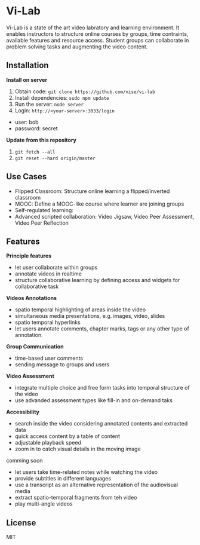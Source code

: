 

# Vi-Lab
Vi-Lab is a state of the art video labratory and learning environment. It enables instructors to structure online courses by groups, time contraints, available features and resource access. Student groups can collaborate in problem solving tasks and augmenting the video content.


## Installation

**Install on server**

1. Obtain code: `git clone https://github.com/nise/vi-lab`
2. Install dependencies: `sudo npm update`
3. Run the server: `node server`
4. Login: `http://<your-server>:3033/login`
 - user: bob
 - password: secret

**Update from this repository**

1. `git fetch --all`
2. `git reset --hard origin/master`

## Use Cases
* Flipped Classroom: Structure online learning a flipped/inverted classroom 
* MOOC: Define a MOOC-like course where learner are joining groups
* Self-regulated learning:
* Advanced scripted collaboration: Video Jigsaw, Video Peer Assessment, Video Peer Reflection

## Features

**Principle features**
* let user collaborate within groups 
* annotate videos in realtime 
* structure collaborative learning by defining access and widgets for collaborative task

**Videos Annotations**
* spatio temporal highlighting of areas inside the video
* simultaneous media presentations, e.g. images, video, slides
* spatio temporal hyperlinks
* let users annotate comments, chapter marks, tags or any other type of annotation.

**Group Communication**
* time-based user comments
* sending message to groups and users

**Video Assessment**
* integrate multiple choice and free form tasks into temporal structure of the video
* use advanded assessment types like fill-in and on-demand taks

**Accessibility**
* search inside the video considering annotated contents and extracted data
* quick access content by a table of content
* adjustable playback speed
* zoom in to catch visual details in the moving image

comming soon
* let users take time-related notes while watching the video
* provide subtitles in different languages
* use a transcript as an alternative representation of the audiovisual media
* extract spatio-temporal fragments from teh video
* play multi-angle videos
 
 
## License
MIT

 
 
 

